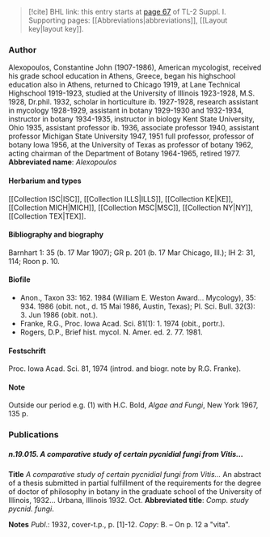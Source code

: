 > [!cite] BHL link: this entry starts at [page 67](https://www.biodiversitylibrary.org/page/33264794) of TL-2 Suppl. I.
> Supporting pages: [[Abbreviations|abbreviations]], [[Layout key|layout key]].

### Author

Alexopoulos, Constantine John (1907-1986), American mycologist, received his grade school education in Athens, Greece, began his highschool education also in Athens, returned to Chicago 1919, at Lane Technical Highschool 1919-1923, studied at the University of Illinois 1923-1928, M.S. 1928, Dr.phil. 1932, scholar in horticulture ib. 1927-1928, research assistant in mycology 1928-1929, assistant in botany 1929-1930 and 1932-1934, instructor in botany 1934-1935, instructor in biology Kent State University, Ohio 1935, assistant professor ib. 1936, associate professor 1940, assistant professor Michigan State University 1947, 1951 full professor, professor of botany Iowa 1956, at the University of Texas as professor of botany 1962, acting chairman of the Department of Botany 1964-1965, retired 1977. 
**Abbreviated name**: *Alexopoulos*

#### Herbarium and types

[[Collection ISC|ISC]], [[Collection ILLS|ILLS]], [[Collection KE|KE]], [[Collection MICH|MICH]], [[Collection MSC|MSC]], [[Collection NY|NY]], [[Collection TEX|TEX]].

#### Bibliography and biography

Barnhart 1: 35 (b. 17 Mar 1907); GR p. 201 (b. 17 Mar Chicago, Ill.); IH 2: 31, 114; Roon p. 10.

#### Biofile

- Anon., Taxon 33: 162. 1984 (William E. Weston Award... Mycology), 35: 934. 1986 (obit. not., d. 15 Mai 1986, Austin, Texas); Pl. Sci. Bull. 32(3): 3. Jun 1986 (obit. not.).
- Franke, R.G., Proc. Iowa Acad. Sci. 81(1): 1. 1974 (obit., portr.).
- Rogers, D.P., Brief hist. mycol. N. Amer. ed. 2. 77. 1981.

#### Festschrift

Proc. Iowa Acad. Sci. 81, 1974 (introd. and biogr. note by R.G. Franke).

#### Note

Outside our period e.g. (1) with H.C. Bold, *Algae and Fungi*, New York 1967, 135 p.

### Publications

##### n.19.015. A comparative study of certain pycnidial fungi from Vitis...

**Title**
*A comparative study of certain pycnidial fungi from Vitis...* An abstract of a thesis submitted in partial fulfillment of the requirements for the degree of doctor of philosophy in botany in the graduate school of the University of Illinois, 1932... Urbana, Illinois 1932. Oct.
**Abbreviated title**: *Comp. study pycnid. fungi*.

**Notes**
*Publ*.: 1932, cover-t.p., p. \[1\]-12. *Copy*: B. – On p. 12 a "vita".


